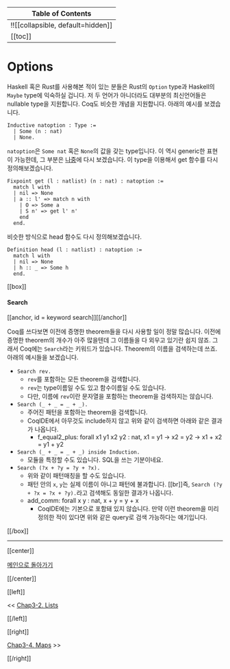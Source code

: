 | Table of Contents |
|-------------------|
|!![[collapsible, default=hidden]]  |
|[[toc]]|

# Options

Haskell 혹은 Rust를 사용해본 적이 있는 분들은 Rust의 `Option` type과 Haskell의 `Maybe` type에 익숙하실 겁니다. 저 두 언어가 아니더라도 대부분의 최신언어들은 nullable type을 지원합니다. Coq도 비슷한 개념을 지원합니다. 아래의 예시를 보겠습니다.

```haskell, line_num
Inductive natoption : Type :=
  | Some (n : nat)
  | None.
```

`natoption`은 `Some nat` 혹은 `None`의 값을 갖는 type입니다. 이 역시 generic한 표현이 가능한데, 그 부분은 [나중](Chap4-1.html)에 다시 보겠습니다. 이 type을 이용해서 get 함수를 다시 정의해보겠습니다.

```haskell, line_num
Fixpoint get (l : natlist) (n : nat) : natoption :=
  match l with
  | nil => None
  | a :: l' => match n with
    | O => Some a
    | S n' => get l' n'
    end
  end.
```

비슷한 방식으로 head 함수도 다시 정의해보겠습니다.

```haskell, line_num
Definition head (l : natlist) : natoption :=
  match l with
  | nil => None
  | h :: _ => Some h
  end.
```

[[box]]

#### Search

[[anchor, id = keyword search]][[/anchor]]

Coq를 쓰다보면 이전에 증명한 theorem들을 다시 사용할 일이 정말 많습니다. 이전에 증명한 theorem의 개수가 아주 많을텐데 그 이름들을 다 외우고 있기란 쉽지 않죠. 그래서 Coq에는 `Search`라는 키워드가 있습니다. Theorem의 이름을 검색하는데 쓰죠. 아래의 예시들을 보겠습니다.

- `Search rev.`
  - `rev`를 포함하는 모든 theorem을 검색합니다.
  - `rev`는 type이름일 수도 있고 함수이름일 수도 있습니다.
  - 다만, 이름에 `rev`이란 문자열을 포함하는 theorem을 검색하지는 않습니다.
- `Search (_ + _ = _ + _).`
  - 주어진 패턴을 포함하는 theorem을 검색합니다.
  - CoqIDE에서 아무것도 include하지 않고 위와 같이 검색하면 아래와 같은 결과가 나옵니다.
    - f_equal2_plus: forall x1 y1 x2 y2 : nat, x1 = y1 -> x2 = y2 -> x1 + x2 = y1 + y2
- `Search (_ + _ = _ + _) inside Induction.`
  - 모듈을 특정할 수도 있습니다. SQL을 쓰는 기분이네요.
- `Search (?x + ?y = ?y + ?x).`
  - 위와 같이 패턴매칭을 할 수도 있습니다.
  - 패턴 안의 `x`, `y`는 실제 이름이 아니고 패턴에 불과합니다. [[br]]즉, `Search (?y + ?x = ?x + ?y).`라고 검색해도 동일한 결과가 나옵니다.
  - add_comm: forall x y : nat, x + y = y + x
    - CoqIDE에는 기본으로 포함돼 있지 않습니다. 만약 이런 theorem을 미리 정의한 적이 있다면 위와 같은 query로 검색 가능하다는 얘기입니다.

[[/box]]

---

[[center]]

[메인으로 돌아가기](index.html)

[[/center]]

[[left]]

<< [Chap3-2. Lists](Chap3-2.html)

[[/left]]

[[right]]

[Chap3-4. Maps](Chap3-4.html) >>

[[/right]]